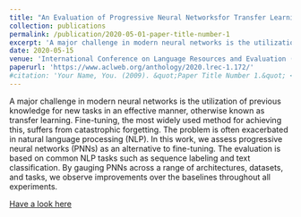 ```yaml
---
title: "An Evaluation of Progressive Neural Networksfor Transfer Learning in Natural Language Processing"
collection: publications
permalink: /publication/2020-05-01-paper-title-number-1
excerpt: 'A major challenge in modern neural networks is the utilization of previous knowledge for new tasks in an effective manner, otherwise known as transfer learning. Fine-tuning, the most widely used method for achieving this, suffers from catastrophic forgetting. The problem is often exacerbated in natural language processing (NLP). In this work, we assess progressive neural networks (PNNs) as an alternative to fine-tuning. The evaluation is based on common NLP tasks such as sequence labeling and text classification. By gauging PNNs across a range of architectures, datasets, and tasks, we observe improvements over the baselines throughout all experiments.'
date: 2020-05-15
venue: 'International Conference on Language Resources and Evaluation (LREC)'
paperurl: 'https://www.aclweb.org/anthology/2020.lrec-1.172/'
#citation: 'Your Name, You. (2009). &quot;Paper Title Number 1.&quot; <i>Journal 1</i>. 1(1).'
---
```

A major challenge in modern neural networks is the utilization of previous knowledge for new tasks in an effective manner, otherwise known as transfer learning. Fine-tuning, the most widely used method for achieving this, suffers from catastrophic forgetting. The problem is often exacerbated in natural language processing (NLP). In this work, we assess progressive neural networks (PNNs) as an alternative to fine-tuning. The evaluation is based on common NLP tasks such as sequence labeling and text classification. By gauging PNNs across a range of architectures, datasets, and tasks, we observe improvements over the baselines throughout all experiments.

[Have a look here](https://www.aclweb.org/anthology/2020.lrec-1.172/)
